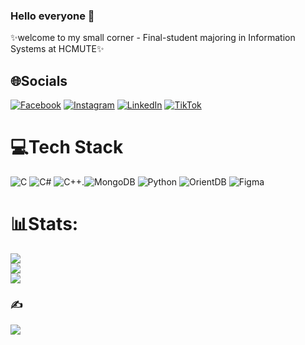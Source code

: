 ### Hello everyone 👋
✨welcome to my small corner - Final-student majoring in Information Systems at HCMUTE✨


## 🌐Socials
[![Facebook](https://img.shields.io/badge/Facebook-%231877F2.svg?logo=Facebook&logoColor=white)](https://www.facebook.com/lannnnanhhhh) [![Instagram](https://img.shields.io/badge/Instagram-%23E4405F.svg?logo=Instagram&logoColor=white)](https://www.instagram.com/lananh113388) [![LinkedIn](https://img.shields.io/badge/LinkedIn-%230077B5.svg?logo=linkedin&logoColor=white)](https://www.linkedin.com/in/lananh113388) [![TikTok](https://img.shields.io/badge/TikTok-%23000000.svg?logo=TikTok&logoColor=white)](https://www.tiktok.com/@lananh113388) 


# 💻Tech Stack
![C](https://img.shields.io/badge/c-%2300599C.svg?style=for-the-badge&logo=c&logoColor=white) ![C#](https://img.shields.io/badge/c%23-%23239120.svg?style=for-the-badge&logo=c-sharp&logoColor=white) ![C++](https://img.shields.io/badge/c++-%2300599C.svg?style=for-the-badge&logo=c%2B%2B&logoColor=white).![MongoDB](https://img.shields.io/badge/MongoDB-%234ea94b.svg?style=for-the-badge&logo=mongodb&logoColor=white) ![Python](https://img.shields.io/badge/python-%2314354C.svg?style=for-the-badge&logo=python&logoColor=white) ![OrientDB](https://img.shields.io/badge/OrientDB-%23FF6600.svg?style=for-the-badge&logo=databricks&logoColor=white) ![Figma](https://img.shields.io/badge/figma-%23F24E1E.svg?style=for-the-badge&logo=figma&logoColor=white) 
 

# 📊Stats:
![](https://github-readme-stats.vercel.app/api?username=lananhdepgai1&theme=radical&hide_border=false&include_all_commits=false&count_private=false)<br/>
![](https://github-readme-streak-stats.herokuapp.com/?user=lananhdepgai1&theme=radical&hide_border=false)<br/>
![](https://github-readme-stats.vercel.app/api/top-langs/?username=lananhdepgai1&theme=radical&hide_border=false&include_all_commits=false&count_private=false&layout=compact)

### ✍️
![](https://quotes-github-readme.vercel.app/api?type=horizontal&theme=radical)

<br/>
